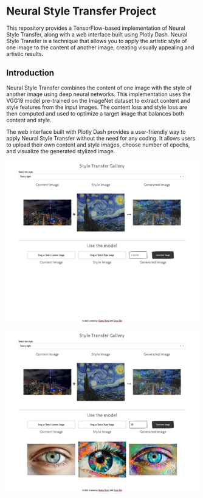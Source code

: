 # Neural Style Transfer Project

This repository provides a TensorFlow-based implementation of Neural Style Transfer, along with a web interface built using Plotly Dash. Neural Style Transfer is a technique that allows you to apply the artistic style of one image to the content of another image, creating visually appealing and artistic results.

## Introduction
Neural Style Transfer combines the content of one image with the style of another image using deep neural networks. This implementation uses the VGG19 model pre-trained on the ImageNet dataset to extract content and style features from the input images. The content loss and style loss are then computed and used to optimize a target image that balances both content and style.

The web interface built with Plotly Dash provides a user-friendly way to apply Neural Style Transfer without the need for any coding. It allows users to upload their own content and style images, choose number of epochs, and visualize the generated stylized image.


![](assets\dashboard1.png)

![](assets\dashboard2.png)